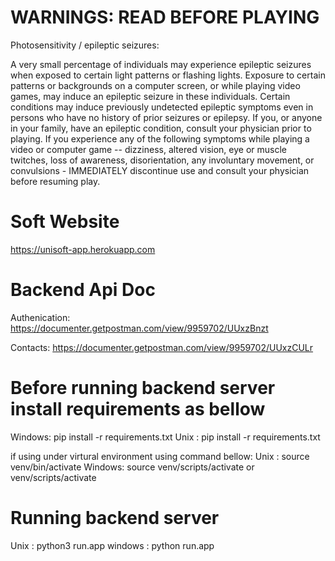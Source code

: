 # WARNINGS: READ BEFORE PLAYING

Photosensitivity / epileptic seizures:

A very small percentage of individuals may experience epileptic seizures when exposed to certain light patterns or flashing lights. Exposure to certain patterns or backgrounds on a computer screen, or while playing video games, may induce an epileptic seizure in these individuals. Certain conditions may induce previously undetected epileptic symptoms even in persons who have no history of prior seizures or epilepsy. If you, or anyone in your family, have an epileptic condition, consult your physician prior to playing. If you experience any of the following symptoms while playing a video or computer game -- dizziness, altered vision, eye or muscle twitches, loss of awareness, disorientation, any involuntary movement, or convulsions - IMMEDIATELY discontinue use and consult your physician before resuming play.

# Soft Website
https://unisoft-app.herokuapp.com


# Backend Api Doc
Authenication: https://documenter.getpostman.com/view/9959702/UUxzBnzt

Contacts: https://documenter.getpostman.com/view/9959702/UUxzCULr


# Before running backend server install requirements as bellow

Windows: pip install -r requirements.txt
Unix   : pip install -r requirements.txt

if using under virtural environment using command bellow:
Unix   : source venv/bin/activate
Windows: source venv/scripts/activate  or  venv/scripts/activate

# Running backend server

Unix    : python3 run.app
windows : python run.app
